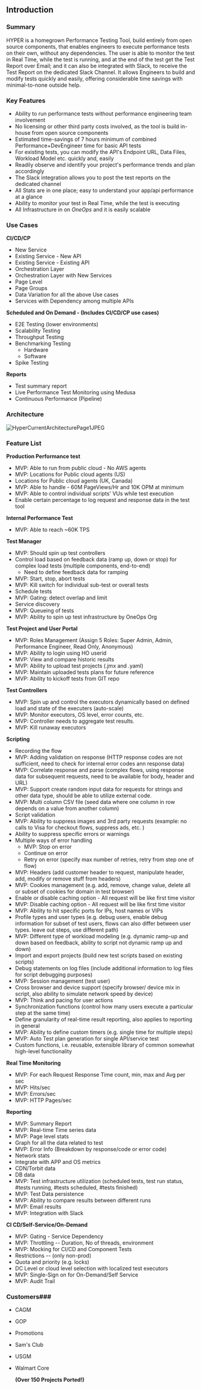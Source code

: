 ## **Introduction** ##
### **Summary** ###
HYPER is a homegrown Performance Testing Tool, build entirely from open source components, that enables engineers to execute performance tests on their own, without any dependencies. The user is able to monitor the test in Real Time, while the test is running, and at the end of the test get the Test Report over Email; and it can also be integrated with Slack, to receive the Test Report on the dedicated Slack Channel. It allows Engineers to build and modify tests quickly and easily, offering considerable time savings with minimal-to-none outside help.
### **Key Features** ###

 - Ability to run performance tests without performance engineering team involvement
 - No licensing or other third party costs involved, as the tool is build in-house from open source components
 - Estimated time-savings of 7 hours minimum of combined Performance+DevEngineer time for basic API tests
 - For existing tests, you can modify the API's Endpoint URL, Data Files, Workload Model etc. quickly and, easily
 - Readily observe and identify your project's performance trends and plan accordingly
 - The Slack integration allows you to post the test reports on the dedicated channel
 - All Stats are in one place; easy to understand your app/api performance at a glance
 - Ability to monitor your test in Real Time, while the test is executing
 - All Infrastructure in on *OneOps* and it is easily scalable
### **Use Cases** ###
**CI/CD/CP**
 
 - New Service
 - Existing Service - New API
 - Existing Service - Existing API
 - Orchestration Layer
 - Orchestration Layer with New Services
 - Page Level
 - Page Groups
 - Data Variation for all the above Use cases
 - Services with Dependency among multiple APIs

**Scheduled and On Demand - (Includes CI/CD/CP use cases)**

 - E2E Testing (lower environments)
 - Scalability Testing
 - Throughput Testing
 - Benchmarking Testing
	 - Hardware
	 - Software
 - Spike Testing

**Reports**

 - Test summary report
 - Live Performance Test Monitoring using Medusa
 - Continuous Performance (Pipeline)
### **Architecture** ###
![HyperCurrentArchitecturePage1JPEG](https://confluence.walmart.com/download/attachments/209950455/Hyper_Current_Architecture%20-%20Page%201.jpeg?api=v2)
### **Feature List** ###
<strong>Production Performance test</strong>
<ul>
  <li>MVP: Able to run from public cloud - No AWS agents   </li>
  <li>MVP: Locations for Public cloud agents (US)</li>
  <li>Locations for Public cloud agents (UK, Canada)</li>
  <li>MVP: Able to handle - 60M PageViews/Hr and 10K OPM at minimum</li>
  <li>MVP: Able to control individual scripts' VUs while test execution</li>
  <li>Enable certain percentage to log request and response data in the test tool<br/>
  </li>
</ul>
<p>
  <strong>Internal Performance Test</strong>
</p>
<ul>
  <li>MVP: Able to reach ~60K TPS<br/>
  </li>
</ul>
<p>
  <strong>Test Manager </strong>
</p>
<ul>
  <li>MVP: Should spin up test controllers</li>
  <li>Control load based on feedback data (ramp up, down or stop) for complex load tests (multiple components, end-to-end)<ul>
      <li>Need to define feedback data for ramping</li>
    </ul>
  </li>
  <li>MVP: Start, stop, abort tests</li>
  <li>MVP: Kill switch for individual sub-test or overall tests</li>
  <li>Schedule tests</li>
  <li>MVP: Gating: detect overlap and limit </li>
  <li>Service discovery</li>
  <li>MVP: Queueing of tests</li>
  <li>MVP: Ability to spin up test infrastructure by OneOps Org</li>
</ul>
<p>
  <strong>
    <strong>Test Project and User Portal</strong>
  </strong>
</p>
<ul>
  <li>MVP: Roles Management (Assign 5 Roles: Super Admin, Admin, Performance Engineer, Read Only, Anonymous)</li>
  <li>MVP: Ability to login using HO userid</li>
  <li>MVP: View and compare historic results</li>
  <li>MVP: Ability to upload test projects (.jmx and .yaml)</li>
  <li>MVP: Maintain uploaded tests plans for future reference</li>
  <li>MVP: Ability to kickoff tests from GIT repo</li>
</ul>
<p>
  <strong>
  </strong>
</p>
<p>
  <strong>Test Controllers</strong>
</p>
<ul>
  <li>MVP: Spin up and control the executors dynamically based on defined load and state of the executers (auto-scale)</li>
  <li>MVP: Monitor executors, OS level, error counts, etc.</li>
  <li>MVP: Controller needs to aggregate test results.</li>
  <li>MVP: Kill runaway executors</li>
</ul>
<p>
  <strong>

  </strong>
</p>
<p>
  <strong>Scripting</strong>
</p>
<ul>
  <li>Recording the flow</li>
  <li>MVP: Adding validation on response (HTTP response codes are not sufficient, need to check for internal error codes ann response data)  </li>
  <li>MVP: Correlate response and parse (complex flows, using response data for subsequent requests, need to be available for body, header and URL)</li>
  <li>MVP: Support create random input data for requests for strings and other data type, should be able to utilize external code.</li>
  <li>MVP: Multi column CSV file (seed data where one column in row depends on a value from another column)</li>
  <li>Script validation</li>
  <li>MVP: Ability to suppress images and 3rd party requests (example: no calls to Visa for checkout flows, suppress ads, etc. )</li>
  <li>Ability to suppress specific errors or warnings</li>
  <li>Multiple ways of error handling<ul>
      <li>MVP: Stop on error</li>
      <li>Continue on error</li>
      <li>Retry on error (specify max number of retries, retry from step one of flow)</li>
    </ul>
  </li>
  <li>MVP: Headers (add customer header to request, manipulate header, add, modify or remove stuff from headers)</li>
  <li>MVP: Cookies management (e.g. add, remove, change value, delete all or subset of cookies for domain in test browser) </li>
  <li>Enable or disable caching option - All request will be like first time visitor</li>
  <li>MVP: Disable caching option - All request will be like first time visitor</li>
  <li>MVP: Ability to hit specific ports for IPs, host names or VIPs </li>
  <li>Profile types and user types (e.g. debug users, enable debug information for subset of test users, flows can also differ between user types. leave out steps, use different path)  </li>
  <li>MVP: Different type of workload modeling (e.g. dynamic ramp-up and down based on feedback, ability to script not dynamic ramp up and down) </li>
  <li>Import and export projects (build new test scripts based on existing scripts)</li>
  <li>Debug statements on log files (include additional information to log files for script debugging purposes)</li>
  <li>MVP: Session management (test user)</li>
  <li>Cross browser and device support (specify browser/ device mix in script, also ability to simulate network speed by device)</li>
  <li>MVP: Think and pacing for user actions</li>
  <li>Synchronization functions (control how many users execute a particular step at the same time)</li>
  <li>Define granularity of real-time result reporting, also applies to reporting in general </li>
  <li>MVP: Ability to define custom timers (e.g. single time for multiple steps)</li>
  <li>MVP: Auto Test plan generation for single API/service test</li>
  <li>Custom functions, i.e. reusable, extensible library of common somewhat high-level functionality  </li>
</ul>
<p>
  <strong>Real Time Monitoring</strong>
</p>
<ul>
  <li>MVP: For each Request Response Time count, min, max and Avg per sec</li>
  <li>MVP: Hits/sec</li>
  <li>MVP: Errors/sec</li>
  <li>MVP: HTTP Pages/sec</li>
</ul>
<p>
  <strong>
  </strong>
</p>
<p>
  <strong>Reporting</strong>
</p>
<ul>
  <li>MVP: Summary Report</li>
  <li>MVP: Real-time Time series data</li>
  <li>MVP: Page level stats</li>
  <li>Graph for all the data related to test</li>
  <li>MVP: Error Info (Breakdown by response/code or error code)</li>
  <li>Network stats</li>
  <li>Integrate with APP and OS metrics</li>
  <li>CDN/Torbit data</li>
  <li>DB data</li>
  <li>MVP: Test infrastructure utilization (scheduled tests, test run status, #tests running, #tests scheduled, #tests finished) </li>
  <li>MVP: Test Data persistence</li>
  <li>MVP: Ability to compare results between different runs</li>
  <li>MVP: Email results</li>
  <li>MVP: Integration with Slack</li>
</ul>
<p>
  <strong>     </strong>
</p>
<p>
  <strong>CI CD/Self-Service/On-Demand</strong>
</p>
<ul>
  <li>MVP: Gating - Service Dependency</li>
  <li>MVP: Throttling -- Duration, No of threads, environment</li>
  <li>MVP: Mocking for CI/CD and Component Tests</li>
  <li>Restrictions -- (only non-prod)</li>
  <li>Quota and priority (e.g. locks)</li>
  <li>DC Level or cloud level selection with localized test executors</li>
  <li>MVP: Single-Sign on for On-Demand/Self Service</li>
  <li>MVP: Audit Trail<br/>
  </li>
</ul>

### **Customers**###

 - CAGM
 - GOP
 - Promotions
 - Sam's Club
 - USGM
 - Walmart Core

	**(Over 150 Projects Ported!)**
